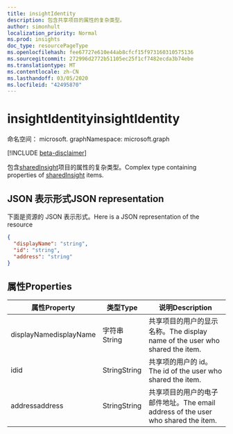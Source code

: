 ```yaml
---
title: insightIdentity
description: 包含共享项目的属性的复杂类型。
author: simonhult
localization_priority: Normal
ms.prod: insights
doc_type: resourcePageType
ms.openlocfilehash: fee67727e610e44ab8cfcf15f973160310575136
ms.sourcegitcommit: 272996d2772b51105ec25f1cf7482ecda3b74ebe
ms.translationtype: MT
ms.contentlocale: zh-CN
ms.lasthandoff: 03/05/2020
ms.locfileid: "42495870"
---
```

# <a name="insightidentity"></a><span data-ttu-id="30c26-103">insightIdentity</span><span class="sxs-lookup"><span data-stu-id="30c26-103">insightIdentity</span></span>

<span data-ttu-id="30c26-104">命名空间： microsoft. graph</span><span class="sxs-lookup"><span data-stu-id="30c26-104">Namespace: microsoft.graph</span></span>

[!INCLUDE [beta-disclaimer](../../includes/beta-disclaimer.md)]

<span data-ttu-id="30c26-105">包含[sharedInsight](insights-shared.md)项目的属性的复杂类型。</span><span class="sxs-lookup"><span data-stu-id="30c26-105">Complex type containing properties of [sharedInsight](insights-shared.md) items.</span></span> 

## <a name="json-representation"></a><span data-ttu-id="30c26-106">JSON 表示形式</span><span class="sxs-lookup"><span data-stu-id="30c26-106">JSON representation</span></span>
<span data-ttu-id="30c26-107">下面是资源的 JSON 表示形式。</span><span class="sxs-lookup"><span data-stu-id="30c26-107">Here is a JSON representation of the resource</span></span>

<!-- {
  "blockType": "resource",
  "optionalProperties": [
  ],
  "@odata.type": "microsoft.graph.insightIdentity"
}-->
```json
{
  "displayName": "string",
  "id": "string",
  "address": "string"
}
```

## <a name="properties"></a><span data-ttu-id="30c26-108">属性</span><span class="sxs-lookup"><span data-stu-id="30c26-108">Properties</span></span>

| <span data-ttu-id="30c26-109">属性</span><span class="sxs-lookup"><span data-stu-id="30c26-109">Property</span></span>              | <span data-ttu-id="30c26-110">类型</span><span class="sxs-lookup"><span data-stu-id="30c26-110">Type</span></span>          | <span data-ttu-id="30c26-111">说明</span><span class="sxs-lookup"><span data-stu-id="30c26-111">Description</span></span>  |
| -------------         |-----------    | -------------|
| <span data-ttu-id="30c26-112">displayName</span><span class="sxs-lookup"><span data-stu-id="30c26-112">displayName</span></span>       | <span data-ttu-id="30c26-113">字符串</span><span class="sxs-lookup"><span data-stu-id="30c26-113">String</span></span>          | <span data-ttu-id="30c26-114">共享项目的用户的显示名称。</span><span class="sxs-lookup"><span data-stu-id="30c26-114">The display name of the user who shared the item.</span></span> |
| <span data-ttu-id="30c26-115">id</span><span class="sxs-lookup"><span data-stu-id="30c26-115">id</span></span>              | <span data-ttu-id="30c26-116">String</span><span class="sxs-lookup"><span data-stu-id="30c26-116">String</span></span>        | <span data-ttu-id="30c26-117">共享项的用户的 id。</span><span class="sxs-lookup"><span data-stu-id="30c26-117">The id of the user who shared the item.</span></span>     |
| <span data-ttu-id="30c26-118">address</span><span class="sxs-lookup"><span data-stu-id="30c26-118">address</span></span>             | <span data-ttu-id="30c26-119">String</span><span class="sxs-lookup"><span data-stu-id="30c26-119">String</span></span>      | <span data-ttu-id="30c26-120">共享项目的用户的电子邮件地址。</span><span class="sxs-lookup"><span data-stu-id="30c26-120">The email address of the user who shared the item.</span></span>  |
